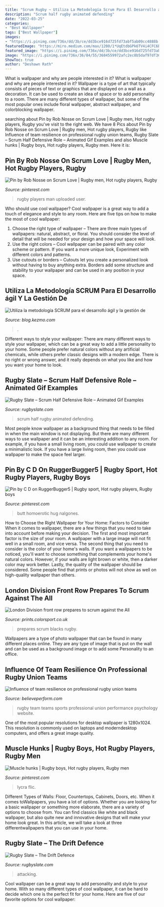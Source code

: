 ```yaml
---
title: "Scrum Rugby ~ Utiliza La Metodología Scrum Para El Desarrollo ágil Y La Gestión De"
description: "Scrum half rugby animated defending"
date: "2022-03-25"
categories:
- "Best Wallpaper"
tags: ["Best Wallpaper"]
images:
- "https://i.pinimg.com/736x/dd/3b/ce/dd3bce916d725fd73abf5ab09cc4888b.jpg"
featuredImage: "https://miro.medium.com/max/1200/1*UqEtdbGPk6TV4i4CFC6BvA.jpeg"
featured_image: "https://i.pinimg.com/736x/dd/3b/ce/dd3bce916d725fd73abf5ab09cc4888b.jpg"
image: "https://i.pinimg.com/736x/36/84/55/3684559972afc2ec8b5daf97df368ce3.jpg"
ShowToc: true
author: "Deshawn Rath"
---
```



What is wallpaper and why are people interested in it?
What is wallpaper and why are people interested in it?
Wallpaper is a type of art that typically consists of pieces of text or graphics that are displayed on a wall as a decoration. It can be used to create an idea of space or to add personality to a room. There are many different types of wallpaper, but some of the most popular ones include floral wallpaper, abstract wallpaper, and colorblocking wallpaper.

	

		
searching about Pin by Rob Nosse on Scrum Love | Rugby men, Hot rugby players, Rugby you've visit to the right web. We have 8 Pics about Pin by Rob Nosse on Scrum Love | Rugby men, Hot rugby players, Rugby like Influence of team resilience on professional rugby union teams, Rugby Slate – Scrum Half Defensive Role – Animated Gif Examples and also Muscle hunks | Rugby boys, Hot rugby players, Rugby men. Here it is:
		
    
## Pin By Rob Nosse On Scrum Love | Rugby Men, Hot Rugby Players, Rugby

<img loading=lazy src="https://i.pinimg.com/736x/ff/79/b7/ff79b7b849656abc65460ff852ba30e2.jpg" onerror="this.onerror=null;this.src='https://tse4.mm.bing.net/th?id=OIP.M2dnh8sFOiSxmSb0EpiERwHaLI&amp;pid=15.1';" alt="Pin by Rob Nosse on Scrum Love | Rugby men, Hot rugby players, Rugby">

_Source: pinterest.com_

>rugby players man uploaded user. 

	

Who should use cool wallpaper?
Cool wallpaper is a great way to add a touch of elegance and style to any room. Here are five tips on how to make the most of cool wallpaper: 
1) Choose the right type of wallpaper – There are three main types of wallpapers: natural, abstract, or floral. You should consider the level of detail that will be needed for your design and how your space will look. 
2) Use the right colors – Cool wallpaper can be paired with any color scheme or pattern. If you want a more unique look, Experiment with different colors and patterns. 
3) Use cutouts or borders – Cutouts let you create a personalized look without having to buy anything extra. Borders add some structure and stability to your wallpaper and can be used in any position in your space.

    
## Utiliza La Metodología SCRUM Para El Desarrollo ágil Y La Gestión De

<img loading=lazy src="https://miro.medium.com/max/1200/1*UqEtdbGPk6TV4i4CFC6BvA.jpeg" onerror="this.onerror=null;this.src='https://tse1.mm.bing.net/th?id=OIP.ecFZkZAIuqzjE9YnjtJr5wHaEt&amp;pid=15.1';" alt="Utiliza la metodología SCRUM para el desarrollo ágil y la gestión de">

_Source: blog.kezmo.com_

>. 

	

Different ways to style your wallpaper:
There are many different ways to style your wallpaper, which can be a great way to add a little personality to your home. Some people prefer natural colors without any artificial chemicals, while others prefer classic designs with a modern edge. There is no right or wrong answer, and it really depends on what you like and how you want your home to look.

    
## Rugby Slate – Scrum Half Defensive Role – Animated Gif Examples

<img loading=lazy src="https://rugbyslate.com/wp-content/uploads/2020/06/0105.png" onerror="this.onerror=null;this.src='https://tse1.mm.bing.net/th?id=OIP.Djj1N9luUDjkkEhhOMP0pgHaHa&amp;pid=15.1';" alt="Rugby Slate – Scrum Half Defensive Role – Animated Gif Examples">

_Source: rugbyslate.com_

>scrum half rugby animated defending. 

	

Most people know wallpaper as a background thing that needs to be filled in when the main window is not displaying. But there are many different ways to use wallpaper and it can be an interesting addition to any room. For example, if you have a small living room, you could use wallpaper to create a minimalistic look. If you have a large living room, then you could use wallpaper to make the space feel larger.

    
## Pin By C D On RuggerBugger5 | Rugby Sport, Hot Rugby Players, Rugby Boys

<img loading=lazy src="https://i.pinimg.com/736x/dd/3b/ce/dd3bce916d725fd73abf5ab09cc4888b.jpg" onerror="this.onerror=null;this.src='https://tse1.mm.bing.net/th?id=OIP.gINNGHX7dlrfp6WCnbI06AAAAA&amp;pid=15.1';" alt="Pin by C D on RuggerBugger5 | Rugby sport, Hot rugby players, Rugby boys">

_Source: pinterest.com_

>butt homoerotic hug nalgones. 

	

How to Choose the Right Wallpaper for Your Home: Factors to Consider
When it comes to wallpaper, there are a few things that you need to take into account before making your decision. The first and most important factor is the size of your room. A wallpaper with a large image will not fit well in a small room, and vice versa. 
The second thing that you need to consider is the color of your home's walls. If you want a wallpapers to be noticed, you'll want to choose something that complements your home's natural colors. However, if your walls are light brown or white, then a darker color may work better. 
Lastly, the quality of the wallpaper should be considered. Some people find that prints or photos will not show as well on high-quality wallpaper than others.

    
## London Division Front Row Prepares To Scrum Against The All

<img loading=lazy src="http://prints.colorsport.co.uk/p/210/london-division-row-prepares-scrum-all-blacks-7754091.jpg" onerror="this.onerror=null;this.src='https://tse4.mm.bing.net/th?id=OIP.DbeFZt3sWqz0CaYIsTTkcQHaFa&amp;pid=15.1';" alt="London Division front row prepares to scrum against the All">

_Source: prints.colorsport.co.uk_

>prepares scrum blacks rugby. 

	



Wallpapers are a type of photo wallpaper that can be found in many different places online. They are any type of image that is put on the wall and can be used as a background image or to add some Personality to an office.

    
## Influence Of Team Resilience On Professional Rugby Union Teams

<img loading=lazy src="https://believeperform.com/wp-content/uploads/2018/01/olga-guryanova-167262.jpg" onerror="this.onerror=null;this.src='https://tse4.mm.bing.net/th?id=OIP.Wcbf5fu43-PbNXTzu8JNUQHaES&amp;pid=15.1';" alt="Influence of team resilience on professional rugby union teams">

_Source: believeperform.com_

>rugby team teams sports professional union performance psychology website. 

	

One of the most popular resolutions for desktop wallpaper is 1280x1024. This resolution is commonly used on laptops and moderndesktop computers, and offers a great image quality.

    
## Muscle Hunks | Rugby Boys, Hot Rugby Players, Rugby Men

<img loading=lazy src="https://i.pinimg.com/736x/36/84/55/3684559972afc2ec8b5daf97df368ce3.jpg" onerror="this.onerror=null;this.src='https://tse3.mm.bing.net/th?id=OIP.iUOTqZDAm7EpyI8o5YpysAHaJ3&amp;pid=15.1';" alt="Muscle hunks | Rugby boys, Hot rugby players, Rugby men">

_Source: pinterest.com_

>lycra flic. 

	

Different Types of Walls: Floor, Countertops, Cabinets, Doors, etc.
When it comes toWallpapers, you have a lot of options. Whether you are looking for a basic wallpaper or something more elaborate, there are a variety of options to choose from. You can find classics like white and black wallpaper, but also quite new and innovative designs that will make your home look great. In this article, we will take a look at three differentwallpapers that you can use in your home.

    
## Rugby Slate – The Drift Defence

<img loading=lazy src="https://rugbyslate.com/wp-content/uploads/2019/11/DriftFeaturedImage.png" onerror="this.onerror=null;this.src='https://tse3.mm.bing.net/th?id=OIP.B4VZzmkA2PPJ1dM2Y5-eCwHaHa&amp;pid=15.1';" alt="Rugby Slate – The Drift Defence">

_Source: rugbyslate.com_

>attacking. 

	

Cool wallpaper can be a great way to add personality and style to your home. With so many different types of cool wallpaper, it can be hard to decide which one is the perfect fit for your home. Here are five of our favorite options for cool wallpaper: 

